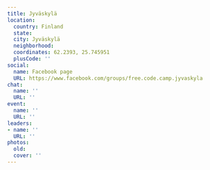 ```yaml
---
title: Jyväskylä
location:
  country: Finland
  state: 
  city: Jyväskylä
  neighborhood: 
  coordinates: 62.2393, 25.745951
  plusCode: ''
social:
  name: Facebook page
  URL: https://www.facebook.com/groups/free.code.camp.jyvaskyla
chat:
  name: ''
  URL: ''
event:
  name: ''
  URL: ''
leaders:
- name: ''
  URL: ''
photos:
  old: 
  cover: ''
---
```

